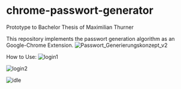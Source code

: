 # chrome-passwort-generator
Prototype to Bachelor Thesis of Maximilian Thurner


This repository implements the passwort generation algorithm as an Google-Chrome Extension.  ![Passwort_Generierungskonzept_v2](https://user-images.githubusercontent.com/59063463/125648051-cc86f44d-a0fd-40eb-a631-cb93414010a7.png)


How to Use:
![login1](https://user-images.githubusercontent.com/59063463/125648670-a8188274-1b5f-49d1-bd7a-3362613747d7.PNG)

![login2](https://user-images.githubusercontent.com/59063463/125648680-ecc1abc4-a38a-41b7-a119-ed0c3708f2f2.PNG)



![idle](https://user-images.githubusercontent.com/59063463/125648708-8463978c-9a66-4124-afa2-11e95bd49da7.PNG)
